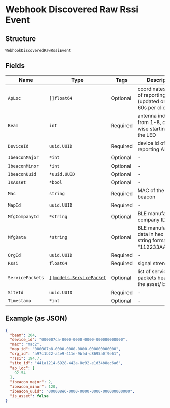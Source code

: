 
# Webhook Discovered Raw Rssi Event

## Structure

`WebhookDiscoveredRawRssiEvent`

## Fields

| Name | Type | Tags | Description |
|  --- | --- | --- | --- |
| `ApLoc` | `[]float64` | Optional | coordinates (if any) of reporting AP (updated once in 60s per client) |
| `Beam` | `int` | Required | antenna index, from 1-8, clock-wise starting from the LED |
| `DeviceId` | `uuid.UUID` | Required | device id of the reporting AP |
| `IbeaconMajor` | `*int` | Optional | - |
| `IbeaconMinor` | `*int` | Optional | - |
| `IbeaconUuid` | `*uuid.UUID` | Optional | - |
| `IsAsset` | `*bool` | Optional | - |
| `Mac` | `string` | Required | MAC of the asset/ beacon |
| `MapId` | `uuid.UUID` | Required | - |
| `MfgCompanyId` | `*string` | Optional | BLE manufacturing company ID |
| `MfgData` | `*string` | Optional | BLE manufacturing data in hex byte-string format (ie: “112233AABBCC”) |
| `OrgId` | `uuid.UUID` | Required | - |
| `Rssi` | `float64` | Required | signal strength |
| `ServicePackets` | [`[]models.ServicePacket`](../../doc/models/service-packet.md) | Optional | list of service data packets heard from the asset/ beacon |
| `SiteId` | `uuid.UUID` | Required | - |
| `Timestamp` | `*int` | Optional | - |

## Example (as JSON)

```json
{
  "beam": 204,
  "device_id": "000007ca-0000-0000-0000-000000000000",
  "mac": "mac2",
  "map_id": "000007b8-0000-0000-0000-000000000000",
  "org_id": "a97c1b22-a4e9-411e-9bfd-d8695a0f9e61",
  "rssi": 194.7,
  "site_id": "441a1214-6928-442a-8e92-e1d34b8ec6a6",
  "ap_loc": [
    92.54
  ],
  "ibeacon_major": 2,
  "ibeacon_minor": 120,
  "ibeacon_uuid": "000008e6-0000-0000-0000-000000000000",
  "is_asset": false
}
```

